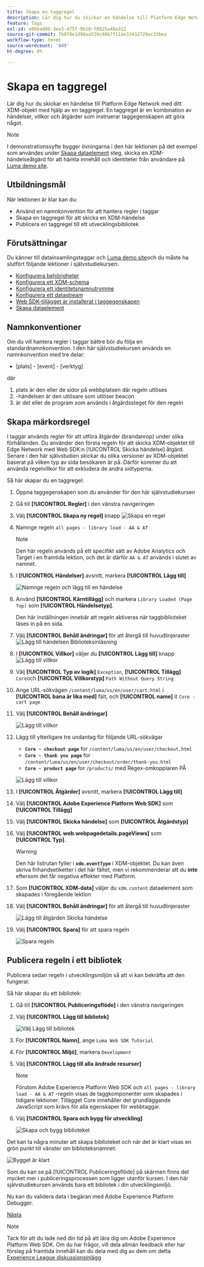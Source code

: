 ```yaml
---
title: Skapa en taggregel
description: Lär dig hur du skickar en händelse till Platform Edge Network med ditt XDM-objekt med hjälp av en taggregel. Den här lektionen är en del av självstudiekursen Implementera Adobe Experience Cloud med Web SDK.
feature: Tags
exl-id: e06bad06-3ee3-475f-9b10-f0825a48a312
source-git-commit: 7b978e1d98aa539c98b7f11ae33432729ac33bea
workflow-type: tm+mt
source-wordcount: '849'
ht-degree: 0%

---
```


# Skapa en taggregel

Lär dig hur du skickar en händelse till Platform Edge Network med ditt XDM-objekt med hjälp av en taggregel. En taggregel är en kombination av händelser, villkor och åtgärder som instruerar taggegenskapen att göra något.

>[!NOTE]
>
> I demonstrationssyfte bygger övningarna i den här lektionen på det exempel som användes under [Skapa dataelement](create-data-elements.md) steg, skicka en XDM-händelseåtgärd för att hämta innehåll och identiteter från användare på [Luma demo site](https://luma.enablementadobe.com/content/luma/us/en.html).


## Utbildningsmål

När lektionen är klar kan du:

* Använd en namnkonvention för att hantera regler i taggar
* Skapa en taggregel för att skicka en XDM-händelse
* Publicera en taggregel till ett utvecklingsbibliotek


## Förutsättningar

Du känner till datainsamlingstaggar och [Luma demo site](https://luma.enablementadobe.com/content/luma/us/en.html)och du måste ha slutfört följande lektioner i självstudiekursen:

* [Konfigurera behörigheter](configure-permissions.md)
* [Konfigurera ett XDM-schema](configure-schemas.md)
* [Konfigurera ett identitetsnamnutrymme](configure-identities.md)
* [Konfigurera ett datastream](configure-datastream.md)
* [Web SDK-tillägget är installerat i taggegenskapen](install-web-sdk.md)
* [Skapa dataelement](create-data-elements.md)

## Namnkonventioner

Om du vill hantera regler i taggar bättre bör du följa en standardnamnkonvention. I den här självstudiekursen används en namnkonvention med tre delar:

* [plats] - [event] - [verktyg]

där

1. plats är den eller de sidor på webbplatsen där regeln utlöses
1. -händelsen är den utlösare som utlöser beacon
1. är det eller de program som används i åtgärdssteget för den regeln


## Skapa märkordsregel

I taggar används regler för att utföra åtgärder (brandanrop) under olika förhållanden. Du använder den första regeln för att skicka XDM-objektet till Edge Network med Web SDK:n [!UICONTROL Skicka händelse] åtgärd. Senare i den här självstudien skickar du olika versioner av XDM-objektet baserat på vilken typ av sida besökaren är på. Därför kommer du att använda regelvillkor för att exkludera de andra sidtyperna.

Så här skapar du en taggregel:

1. Öppna taggegenskapen som du använder för den här självstudiekursen
1. Gå till **[!UICONTROL Regler]** i den vänstra navigeringen
1. Välj **[!UICONTROL Skapa ny regel]** knapp
   ![Skapa en regel](assets/rules-create.png)
1. Namnge regeln `all pages - library load - AA & AT`

   >[!NOTE]
   >
   > Den här regeln används på ett specifikt sätt av Adobe Analytics och Target i en framtida lektion, och det är därför `AA & AT` används i slutet av namnet.

1. I **[!UICONTROL Händelser]** avsnitt, markera **[!UICONTROL Lägg till]**

   ![Namnge regeln och lägg till en händelse](assets/rule-name.png)
1. Använd **[!UICONTROL Kärntillägg]** och markera `Library Loaded (Page Top)` som **[!UICONTROL Händelsetyp]**.

   Den här inställningen innebär att regeln aktiveras när taggbiblioteket läses in på en sida.
1. Välj **[!UICONTROL Behåll ändringar]** för att återgå till huvudlinjeraster
   ![Lägg till händelsen Biblioteksinläsning](assets/rule-event-pagetop.png)
1. I **[!UICONTROL Villkor]** väljer du **[!UICONTROL Lägg till]** knapp
   ![Lägg till villkor](assets/rules-add-conditions.png)
1. Välj **[!UICONTROL Typ av logik]** `Exception`, **[!UICONTROL Tillägg]** `Core`och **[!UICONTROL Villkorstyp]** `Path Without Query String`
1. Ange URL-sökvägen `/content/luma/us/en/user/cart.html` i **[!UICONTROL bana är lika med]** fält, och **[!UICONTROL name]** it `Core - cart page`
1. Välj **[!UICONTROL Behåll ändringar]**

   ![Lägg till villkor](assets/rule-condition-exception.png)
1. Lägg till ytterligare tre undantag för följande URL-sökvägar

   * **`Core - checkout page`** for `/content/luma/us/en/user/checkout.html`
   * **`Core - thank you page`** for `/content/luma/us/en/user/checkout/order/thank-you.html`
   * **`Core - product page`** for `/products/` med Regex-omkopplaren PÅ

   ![Lägg till villkor](assets/rule-condition-exception-all.png)

1. I **[!UICONTROL Åtgärder]** avsnitt, markera **[!UICONTROL Lägg till]**
1. Välj **[!UICONTROL Adobe Experience Platform Web SDK]** som **[!UICONTROL Tillägg]**
1. Välj **[!UICONTROL Skicka händelse]** som **[!UICONTROL Åtgärdstyp]**
1. Välj **[!UICONTROL web.webpagedetails.pageViews]** som **[!UICONTROL Typ]**.

   >[!WARNING]
   >
   > Den här listrutan fyller i **`xdm.eventType`** i XDM-objektet. Du kan även skriva frihandsetiketter i det här fältet, men vi rekommenderar att du **inte** eftersom det får negativa effekter med Platform.

1. Som **[!UICONTROL XDM-data]** väljer du `xdm.content` dataelement som skapades i föregående lektion
1. Välj **[!UICONTROL Behåll ändringar]** för att återgå till huvudlinjeraster

   ![Lägg till åtgärden Skicka händelse](assets/rule-set-action-xdm.png)
1. Välj **[!UICONTROL Spara]** för att spara regeln

   ![Spara regeln](assets/rule-save.png)

## Publicera regeln i ett bibliotek

Publicera sedan regeln i utvecklingsmiljön så att vi kan bekräfta att den fungerar.

Så här skapar du ett bibliotek:

1. Gå till **[!UICONTROL Publiceringsflöde]** i den vänstra navigeringen
1. Välj **[!UICONTROL Lägg till bibliotek]**

   ![Välj Lägg till bibliotek](assets/rule-publish-library.png)
1. För **[!UICONTROL Namn]**, ange `Luma Web SDK Tutorial`
1. För **[!UICONTROL Miljö]**, markera `Development`
1. Välj  **[!UICONTROL Lägg till alla ändrade resurser]**

   >[!NOTE]
   >
   >    Förutom Adobe Experience Platform Web SDK och `all pages - library load - AA & AT` -regeln visas de taggkomponenter som skapades i tidigare lektioner. Tillägget Core innehåller det grundläggande JavaScript som krävs för alla egenskaper för webbtaggar.

1. Välj **[!UICONTROL Spara och bygg för utveckling]**

   ![Skapa och bygg biblioteket](assets/rule-publish-add-all-changes.png)

Det kan ta några minuter att skapa biblioteket och när det är klart visas en grön punkt till vänster om biblioteksnamnet:

![Bygget är klart](assets/rule-publish-success.png)

Som du kan se på [!UICONTROL Publiceringsflöde] på skärmen finns det mycket mer i publiceringsprocessen som ligger utanför kursen. I den här självstudiekursen används bara ett bibliotek i din utvecklingsmiljö.

Nu kan du validera data i begäran med Adobe Experience Platform Debugger.

[Nästa ](validate-with-debugger.md)

>[!NOTE]
>
>Tack för att du lade ned din tid på att lära dig om Adobe Experience Platform Web SDK. Om du har frågor, vill dela allmän feedback eller har förslag på framtida innehåll kan du dela med dig av dem om detta [Experience League diskussionsinlägg](https://experienceleaguecommunities.adobe.com/t5/adobe-experience-platform-launch/tutorial-discussion-implement-adobe-experience-cloud-with-web/td-p/444996)
